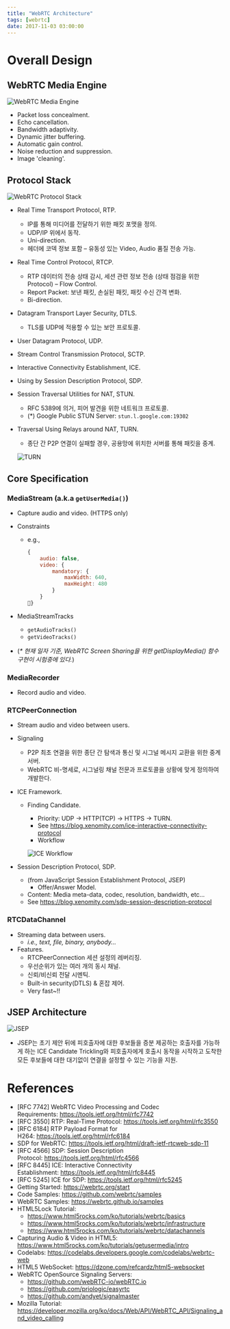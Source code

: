 ```yaml
---
title: "WebRTC Architecture"
tags: [webrtc]
date: 2017-11-03 03:00:00
---
```


# Overall Design
## WebRTC Media Engine
![WebRTC Media Engine](../assets/images/webrtc-media-engine.png)
- Packet loss concealment.
- Echo cancellation.
- Bandwidth adaptivity.
- Dynamic jitter buffering.
- Automatic gain control.
- Noise reduction and suppression.
- Image 'cleaning'.

## Protocol Stack
![WebRTC Protocol Stack](../assets/images/webrtc-protocol-stack.png)
- Real Time Transport Protocol, RTP.
  - IP를 통해 미디어를 전달하기 위한 패킷 포맷을 정의.
  - UDP/IP 위에서 동작.
  - Uni-direction.
  - 헤더에 코덱 정보 포함 – 유동성 있는 Video, Audio 품질 전송 가능.
- Real Time Control Protocol, RTCP.
  - RTP 데이터의 전송 상태 감시, 세션 관련 정보 전송 (상태 점검을 위한 Protocol) – Flow Control.
  - Report Packet: 보낸 패킷, 손실된 패킷, 패킷 수신 간격 변화.
  - Bi-direction.
- Datagram Transport Layer Security, DTLS.
  - TLS를 UDP에 적용할 수 있는 보안 프로토콜.
- User Datagram Protocol, UDP.
- Stream Control Transmission Protocol, SCTP.
- Interactive Connectivity Establishment, ICE.
- Using by Session Description Protocol, SDP.
- Session Traversal Utilities for NAT, STUN.
  - RFC 5389에 의거, 피어 발견을 위한 네트워크 프로토콜.
  - (*) Google Public STUN Server: `stun.l.google.com:19302`
- Traversal Using Relays around NAT, TURN.
  - 종단 간 P2P 연결이 실패할 경우, 공용망에 위치한 서버를 통해 패킷을 중계.
  
  ![TURN](../assets/images/turn.png)

## Core Specification
### MediaStream (a.k.a `getUserMedia()`)
- Capture audio and video. (HTTPS only)
- Constraints
  - e.g.,
    ```javascript
    {
        audio: false,
	    video: {
		    mandatory: {
		        maxWidth: 640,
		        maxHeight: 480
		    }
        }
    }
    ```
		
- MediaStreamTracks
  - `getAudioTracks()`
  - `getVideoTracks()`
- (_* 현재 일자 기준, WebRTC Screen Sharing을 위한 getDisplayMedia() 함수 구현이 시험중에 있다._)
	
### MediaRecorder
- Record audio and video.
	
### RTCPeerConnection
- Stream audio and video between users.
- Signaling
  - P2P 최초 연결을 위한 종단 간 탐색과 통신 및 시그널 메시지 교환을 위한 중계 서버.
  - WebRTC 비-명세로, 시그널링 채널 전문과 프로토콜을 상황에 맞게 정의하여 개발한다.
- ICE Framework.
  - Finding Candidate.
	- Priority: UDP -> HTTP(TCP) -> HTTPS -> TURN.
	- See https://blog.xenomity.com/ice-interactive-connectivity-protocol
	- Workflow
    
    ![ICE Workflow](../assets/images/ice-sequence.png)

- Session Description Protocol, SDP.
	- (from JavaScript Session Establishment Protocol, JSEP)
	  - Offer/Answer Model.
	- Content: Media meta-data, codec, resolution, bandwidth, etc…
	- See https://blog.xenomity.com/sdp-session-description-protocol


### RTCDataChannel
- Streaming data between users.
  - *i.e., text, file, binary, anybody…*
- Features.
  - RTCPeerConnection 세션 설정의 레버리징.
  - 우선순위가 있는 여러 개의 동시 채널.
  - 신뢰/비신뢰 전달 시멘틱.
  - Built-in security(DTLS) & 혼잡 제어.
  - Very fast~!!


## JSEP Architecture
![JSEP](../assets/images/jsep.png)
- JSEP는 초기 제안 뒤에 피호출자에 대한 후보들을 증분 제공하는 호출자를 가능하게 하는 ICE Candidate Trickling와 피호출자에게 호출시 동작을 시작하고 도착한 모든 후보들에 대한 대기없이 연결을 설정할 수 있는 기능을 지원.


# References
- [RFC 7742] WebRTC Video Processing and Codec Requirements: https://tools.ietf.org/html/rfc7742
- [RFC 3550] RTP: Real-Time Protocol: https://tools.ietf.org/html/rfc3550
- [RFC 6184] RTP Payload Format for H264: https://tools.ietf.org/html/rfc6184
- SDP for WebRTC: https://tools.ietf.org/html/draft-ietf-rtcweb-sdp-11
- [RFC 4566] SDP: Session Description Protocol: https://tools.ietf.org/html/rfc4566
- [RFC 8445] ICE: Interactive Connectivity Establishment: https://tools.ietf.org/html/rfc8445
- [RFC 5245] ICE for SDP: https://tools.ietf.org/html/rfc5245
- Getting Started: https://webrtc.org/start
- Code Samples: https://github.com/webrtc/samples
- WebRTC Samples: https://webrtc.github.io/samples
- HTML5Lock Tutorial: 
  - https://www.html5rocks.com/ko/tutorials/webrtc/basics
  - https://www.html5rocks.com/ko/tutorials/webrtc/infrastructure
  - https://www.html5rocks.com/ko/tutorials/webrtc/datachannels
- Capturing Audio & Video in HTML5: https://www.html5rocks.com/ko/tutorials/getusermedia/intro
- Codelabs: https://codelabs.developers.google.com/codelabs/webrtc-web
- HTML5 WebSocket: https://dzone.com/refcardz/html5-websocket
- WebRTC OpenSource Signaling Servers:
  - https://github.com/webRTC-io/webRTC.io
  - https://github.com/priologic/easyrtc
  - https://github.com/andyet/signalmaster
- Mozilla Tutorial: https://developer.mozilla.org/ko/docs/Web/API/WebRTC_API/Signaling_and_video_calling
